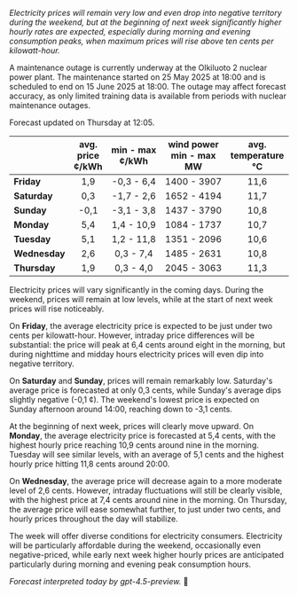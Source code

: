 *Electricity prices will remain very low and even drop into negative territory during the weekend, but at the beginning of next week significantly higher hourly rates are expected, especially during morning and evening consumption peaks, when maximum prices will rise above ten cents per kilowatt-hour.*

A maintenance outage is currently underway at the Olkiluoto 2 nuclear power plant. The maintenance started on 25 May 2025 at 18:00 and is scheduled to end on 15 June 2025 at 18:00. The outage may affect forecast accuracy, as only limited training data is available from periods with nuclear maintenance outages.

Forecast updated on Thursday at 12:05.

|              | avg.<br>price<br>¢/kWh | min - max<br>¢/kWh | wind power<br>min - max<br>MW | avg.<br>temperature<br>°C |
|:-------------|:----------------:|:----------------:|:-------------:|:-------------:|
| **Friday**      | 1,9              | -0,3 - 6,4       | 1400 - 3907     | 11,6          |
| **Saturday**    | 0,3              | -1,7 - 2,6       | 1652 - 4194     | 11,7          |
| **Sunday**      | -0,1             | -3,1 - 3,8       | 1437 - 3790     | 10,8          |
| **Monday**      | 5,4              | 1,4 - 10,9       | 1084 - 1737     | 10,7          |
| **Tuesday**     | 5,1              | 1,2 - 11,8       | 1351 - 2096     | 10,6          |
| **Wednesday**   | 2,6              | 0,3 - 7,4        | 1485 - 2631     | 10,8          |
| **Thursday**    | 1,9              | 0,3 - 4,0        | 2045 - 3063     | 11,3          |

Electricity prices will vary significantly in the coming days. During the weekend, prices will remain at low levels, while at the start of next week prices will rise noticeably.

On **Friday**, the average electricity price is expected to be just under two cents per kilowatt-hour. However, intraday price differences will be substantial: the price will peak at 6,4 cents around eight in the morning, but during nighttime and midday hours electricity prices will even dip into negative territory.

On **Saturday** and **Sunday**, prices will remain remarkably low. Saturday's average price is forecasted at only 0,3 cents, while Sunday's average dips slightly negative (-0,1 ¢). The weekend's lowest price is expected on Sunday afternoon around 14:00, reaching down to -3,1 cents.

At the beginning of next week, prices will clearly move upward. On **Monday**, the average electricity price is forecasted at 5,4 cents, with the highest hourly price reaching 10,9 cents around nine in the morning. Tuesday will see similar levels, with an average of 5,1 cents and the highest hourly price hitting 11,8 cents around 20:00.

On **Wednesday**, the average price will decrease again to a more moderate level of 2,6 cents. However, intraday fluctuations will still be clearly visible, with the highest price at 7,4 cents around nine in the morning. On Thursday, the average price will ease somewhat further, to just under two cents, and hourly prices throughout the day will stabilize.

The week will offer diverse conditions for electricity consumers. Electricity will be particularly affordable during the weekend, occasionally even negative-priced, while early next week higher hourly prices are anticipated particularly during morning and evening peak consumption hours.

*Forecast interpreted today by gpt-4.5-preview.* 🔌

